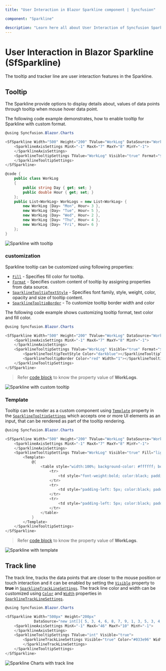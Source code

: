 ```yaml
---
title: "User Interaction in Blazor Sparkline component | Syncfusion"

component: "Sparkline"

description: "Learn here all about User Interaction of Syncfusion Sparkline (SfSparkline) component and more."
---
```


# User Interaction in Blazor Sparkline (SfSparkline)

The tooltip and tracker line are user interaction features in the Sparkline.

## Tooltip

The Sparkline provide options to display details about, values of data points through tooltip when mouse hover data point.

The following code example demonstrates, how to enable tooltip for Sparkline with custom format.

```csharp
@using Syncfusion.Blazor.Charts

<SfSparkline Width="500" Height="200" TValue="WorkLog" DataSource="WorkLogs" XName="Day" YName="Hour" Fill="blue" ValueType="SparklineValueType.Category">
    <SparklineAxisSettings MinX="-1" MaxX="7" MaxY="8" MinY="-1">
    </SparklineAxisSettings>
    <SparklineTooltipSettings TValue="WorkLog" Visible="true" Format="${Day} : ${Hour}">
    </SparklineTooltipSettings>
</SfSparkline>

@code {
    public class WorkLog
    {
        public string Day { get; set; }
        public double Hour { get; set; }
    };
    public List<WorkLog> WorkLogs = new List<WorkLog> {
        new WorkLog {Day= "Mon", Hour= 3 },
        new WorkLog {Day= "Tue", Hour= 5 },
        new WorkLog {Day= "Wed", Hour= 2 },
        new WorkLog {Day= "Thu", Hour= 4 },
        new WorkLog {Day= "Fri", Hour= 6 }
    };
}
```

![Sparkline with tooltip](/images/UserInteraction/Tooltip.png)

### customization

Sparkline tooltip can be customized using following properties:

* [`Fill`](https://help.syncfusion.com/cr/blazor/Syncfusion.Blazor.Charts.SparklineTooltipSettings-1.html#Syncfusion_Blazor_Charts_SparklineTooltipSettings_1_Fill) - Specifies fill color for tooltip.
* [`Format`](https://help.syncfusion.com/cr/blazor/Syncfusion.Blazor.Charts.SparklineTooltipSettings-1.html#Syncfusion_Blazor_Charts_SparklineTooltipSettings_1_Format) - Specifies custom content of tooltip by assigning properties from data source.
* [`SparklineTooltipTextStyle`](https://help.syncfusion.com/cr/blazor/Syncfusion.Blazor.Charts.SparklineTooltipTextStyle.html) - Specifies font family, style, weight, color, opacity and size of tooltip content.
* [`SparklineTooltipBorder`](https://help.syncfusion.com/cr/blazor/Syncfusion.Blazor.Charts.SparklineTooltipBorder.html) - To customize tooltip border width and color

The following code example shows customizing tooltip format, text color and fill color.

```csharp
@using Syncfusion.Blazor.Charts

<SfSparkline Width="500" Height="200" TValue="WorkLog" DataSource="WorkLogs" XName="Day" YName="Hour" Fill="blue" ValueType="SparklineValueType.Category">
    <SparklineAxisSettings MinX="-1" MaxX="7" MaxY="8" MinY="-1">
    </SparklineAxisSettings>
    <SparklineTooltipSettings TValue="WorkLog" Visible="true" Format="${Day} : ${Hour}" Fill="lightgray">
        <SparklineTooltipTextStyle Color="darkblue"></SparklineTooltipTextStyle>
        <SparklineTooltipBorder Color="red" Width="1"></SparklineTooltipBorder>
    </SparklineTooltipSettings>
</SfSparkline>
```

> Refer [code block](#tooltip) to know the property value of **WorkLogs**.

![Sparkline with custom tooltip](/images/UserInteraction/TooltipCustomization.png)

### Template

Tooltip can be render as a custom component using [`Template`](https://help.syncfusion.com/cr/blazor/Syncfusion.Blazor.Charts.SparklineTooltipSettings-1.html#Syncfusion_Blazor_Charts_SparklineTooltipSettings_1_Template) property in the [`SparklineTooltipSettings`](https://help.syncfusion.com/cr/blazor/Syncfusion.Blazor.Charts.SparklineTooltipSettings-1.html) which accepts one or more UI elements as an input, that can be rendered as part of the tooltip rendering.

```csharp
@using Syncfusion.Blazor.Charts

<SfSparkline Width="500" Height="200" TValue="WorkLog" DataSource="WorkLogs" XName="Day" YName="Hour" Fill="blue" ValueType="SparklineValueType.Category">
    <SparklineAxisSettings MinX="-1" MaxX="7" MaxY="8" MinY="-1">
    </SparklineAxisSettings>
    <SparklineTooltipSettings TValue="WorkLog" Visible="true" Fill="lightgray">
        <Template>
            @{
                <table style="width:100%; background-color: #ffffff; border-spacing: 0px; border-collapse:separate; border: 1px solid grey; border-radius:10px; padding-top: 5px; padding-bottom:5px">
                    <tr>
                        <td style="font-weight:bold; color:black; padding-left: 5px;padding-top: 2px;padding-bottom: 2px;">Worklog</td>
                    </tr>
                    <tr>
                        <td style="padding-left: 5px; color:black; padding-right: 5px; padding-bottom: 2px;">Day : @context.Day  </td>
                    </tr>
                    <tr>
                        <td style="padding-left: 5px; color:black; padding-right: 5px">Hour : @context.Hour hrs </td>
                    </tr>
                </table>
            }
        </Template>
    </SparklineTooltipSettings>
</SfSparkline>
```

> Refer [code block](#tooltip) to know the property value of **WorkLogs**.

![Sparkline with template](/images/UserInteraction/tooltiptemplate.png)

## Track line

The track line, tracks the data points that are closer to the mouse position or touch interaction and it can be enabled by setting the [`Visible`](https://help.syncfusion.com/cr/blazor/Syncfusion.Blazor.Charts.SparklineTrackLineSettings.html#Syncfusion_Blazor_Charts_SparklineTrackLineSettings_Visible) property to **true** in  [`SparklineTrackLineSettings`](https://help.syncfusion.com/cr/blazor/Syncfusion.Blazor.Charts.SparklineTrackLineSettings.html). The track line color and width can be customized using [`Color`](https://help.syncfusion.com/cr/blazor/Syncfusion.Blazor.Charts.SparklineTrackLineSettings.html#Syncfusion_Blazor_Charts_SparklineTrackLineSettings_Color) and [`Width`](https://help.syncfusion.com/cr/blazor/Syncfusion.Blazor.Charts.SparklineTrackLineSettings.html#Syncfusion_Blazor_Charts_SparklineTrackLineSettings_Width) properties in [`SparklineTrackLineSettings`](https://help.syncfusion.com/cr/blazor/Syncfusion.Blazor.Charts.SparklineTrackLineSettings.html).

```csharp
@using Syncfusion.Blazor.Charts

<SfSparkline Width="500px" Height="200px"
             DataSource="new int[]{ 5, 3, 4, 6, 8, 7, 9, 1, 3, 5, 3, 4, 6, 8, 7, 9, 1, 3, 5, 2, 4, 6, 7, 9, 5, 8, 3, 6, 1, 7, 4, 2, 5, 2, 4, 6, 7, 9, 5, 8, 3, 6, 1, 7, 4, 2 }">
    <SparklineAxisSettings MinX="-1" MaxX="46" MaxY="10" MinY="-1">
    </SparklineAxisSettings>
    <SparklineTooltipSettings TValue="int" Visible="true">
        <SparklineTrackLineSettings Visible="true" Color="#033e96" Width="1">
        </SparklineTrackLineSettings>
    </SparklineTooltipSettings>
</SfSparkline>
```

![Sparkline Charts with track line](/images/UserInteraction/Trackline.png)
